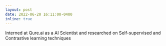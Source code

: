 ```yaml
---
layout: post
date: 2022-06-20 16:11:00-0400
inline: true
---
```


Interned at Qure.ai as a AI Scientist and researched on Self-supervised and Contrastive learning techniques
